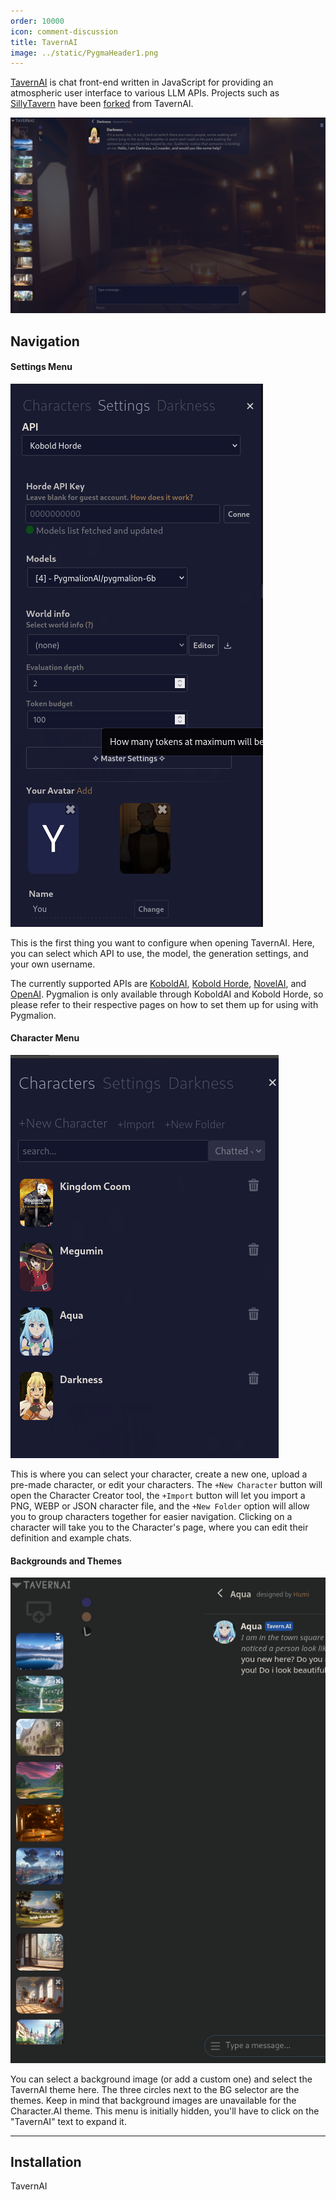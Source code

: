 ```yaml
---
order: 10000
icon: comment-discussion
title: TavernAI
image: ../static/PygmaHeader1.png
---
```


[TavernAI](https://github.com/TavernAI/TavernAI) is chat front-end written in JavaScript for providing an atmospheric user interface to various LLM APIs. Projects such as [SillyTavern](https://github.com/Cohee1207/SillyTavern) have been [forked](https://docs.github.com/en/pull-requests/collaborating-with-pull-requests/working-with-forks/about-forks) from TavernAI.

![TavernAI Chat Interface](../static/tavern1.png)


## Navigation

#### Settings Menu
![Settings](../static/tavern2.png)

This is the first thing you want to configure when opening TavernAI. Here, you can select which API to use, the model, the generation settings, and your own username.

The currently supported APIs are [KoboldAI](https://docs.alpindale.dev/local-installation-(gpu)/kobold/), [Kobold Horde](https://docs.alpindale.dev/cloud-installation/horde/), [NovelAI](https://novelai.net/), and [OpenAI](https://platform.openai.com/). Pygmalion is only available through KoboldAI and Kobold Horde, so please refer to their respective pages on how to set them up for using with Pygmalion.

#### Character Menu
![Character Selection](../static/tavern3.png)

This is where you can select your character, create a new one, upload a pre-made character, or edit your characters. The `+New Character` button will open the Character Creator tool, the `+Import` button will let you import a PNG, WEBP or JSON character file, and the `+New Folder` option will allow you to group characters together for easier navigation. Clicking on a character will take you to the Character's page, where you can edit their definition and example chats.

#### Backgrounds and Themes
![BG and Themes](../static/tavern4.png)

You can select a background image (or add a custom one) and select the TavernAI theme here. The three circles next to the BG selector are the themes. Keep in mind that background images are unavailable for the Character.AI theme. This menu is initially hidden, you'll have to click on the "TavernAI" text to expand it.

***
## Installation

TavernAI
